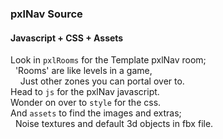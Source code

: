 ### pxlNav Source
#### Javascript + CSS + Assets

Look in `pxlRooms` for the Template pxlNav room;
<br/>&nbsp; 'Rooms' are like levels in a game,
<br/>&nbsp;&nbsp;&nbsp; Just other zones you can portal over to.
<br/>Head to `js` for the pxlNav javascript.
<br/>Wonder on over to `style` for the css.
<br/>And `assets` to find the images and extras;
<br/>&nbsp; Noise textures and default 3d objects in fbx file.
